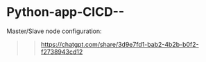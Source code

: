 # Python-app-CICD--
Master/Slave node configuration:
>> https://chatgpt.com/share/3d9e7fd1-bab2-4b2b-b0f2-f2738943cd12
